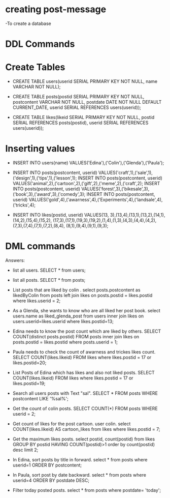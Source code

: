 # creating post-message
-To create a database

# DDL Commands
# Create Tables


- CREATE TABLE users(userid SERIAL PRIMARY KEY NOT NULL, name VARCHAR NOT NULL);

- CREATE TABLE posts(postid SERIAL PRIMARY KEY NOT NULL, postcontent VARCHAR NOT NULL, postdate DATE NOT NULL DEFAULT CURRENT_DATE, userid SERIAL REFERENCES users(userid));

- CREATE TABLE likes(likeid SERIAL PRIMARY KEY NOT NULL, postid SERIAL REFERENCES posts(postid), userid SERIAL REFERENCES users(userid));

# Inserting values


- INSERT INTO users(name) VALUES('Edina'),('Colin'),('Glenda'),('Paula');

- INSERT INTO posts(postcontent, userid) VALUES('craft',1),('sale',1),('design',1),('tips',1),('lesson',1); INSERT INTO posts(postcontent, userid) VALUES('animal',2),('cartoon',2),('gift',2),('meme',2),('craft',2); INSERT INTO posts(postcontent, userid) VALUES('forest',3),('bikesale',3),('book',3),('award',3),('comedy',3); INSERT INTO posts(postcontent, userid) VALUES('gold',4),('awarness',4),('Experiments',4),('landsale',4),('tricks',4);

- INSERT INTO likes(postid, userid) VALUES(13, 3),(13,4),(13,1),(13,2),(14,1),(14,2),(15,4),(15,2), (17,3),(17,1),(19,3),(19,2),(1,4),(1,3),(4,3),(4,4),(4,2),(7,3),(7,4),(7,1),(7,2),(8,4), (8,1),(9,4),(9,1),(9,3);

# DML commands

Answers:

- list all users.
	SELECT * from users;

- list all posts.
	SELECT * from posts;

- List posts that are liked by colin .
	select posts.postcontent as likedByColin from posts left join likes on posts.postid = likes.postid where likes.userid = 2;


- As a Glenda, she wants to know who are all liked her post book. 
	select users.name as liked_glenda_post from users inner join likes on users.userid=likes.userid where likes.postid=13;


- Edina needs to know the post count which are liked by others. 
	SELECT COUNT(distinct posts.postid) FROM posts inner join likes on posts.postid = likes.postid where posts.userid = 1;

- Paula needs to check the count of awarness and trickes likes count.
	SELECT COUNT(likes.likeid)
	FROM likes where likes.postid = 17 or likes.postid=20;

- List Posts of Edina which has likes and also not liked posts.
	SELECT COUNT(likes.likeid) FROM likes where likes.postid = 17 or likes.postid=19;

- Search all users posts with Text "sal".
	SELECT * FROM posts WHERE postcontent LIKE '%sal%';


- Get the count of colin posts.
	SELECT COUNT(*) FROM posts WHERE userid = 2;

- Get count of likes for the post cartoon. user colin.
	select COUNT(likes.likeid) AS cartoon_likes from likes where likes.postid = 7;

- Get the maximum likes posts.
	select postid, count(postid) from likes GROUP BY postid HAVING COUNT(postid)>1 order by count(postid) desc limit 2;

- In Edina, sort posts by title in forward.
	select * from posts where userid=1 ORDER BY postcontent;

- In Paula, sort post by date backward.
	select * from posts where userid=4 ORDER BY postdate DESC;

- Filter today posted posts.
	select * from posts where postdate= 'today';
